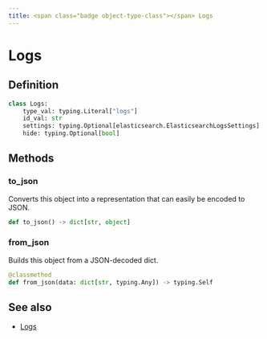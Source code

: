 ```yaml
---
title: <span class="badge object-type-class"></span> Logs
---
```

# <span class="badge object-type-class"></span> Logs

## Definition

```python
class Logs:
    type_val: typing.Literal["logs"]
    id_val: str
    settings: typing.Optional[elasticsearch.ElasticsearchLogsSettings]
    hide: typing.Optional[bool]
```
## Methods

### <span class="badge object-method"></span> to_json

Converts this object into a representation that can easily be encoded to JSON.

```python
def to_json() -> dict[str, object]
```

### <span class="badge object-method"></span> from_json

Builds this object from a JSON-decoded dict.

```python
@classmethod
def from_json(data: dict[str, typing.Any]) -> typing.Self
```

## See also

 * <span class="badge builder"></span> [Logs](./builder-Logs.md)
